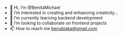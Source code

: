- 👋 Hi, I’m @BenitaMichael
- 👀 I’m interested in creating and enhancing creativity... 
- 🌱 I’m currently learning backend development
- 💞️ I’m looking to collaborate on frontend projects
- 📫 How to reach me benubiaka@gmail.com

<!---
BenitaMichael/BenitaMichael is a ✨ special ✨ repository because its `README.md` (this file) appears on your GitHub profile.
You can click the Preview link to take a look at your changes.
--->
